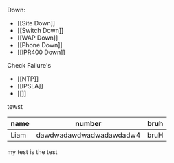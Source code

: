Down: 
- [[Site Down]]
- [[Switch Down]]
- [[WAP Down]]
- [[Phone Down]]
- [[IPR400 Down]]

Check Failure's
- [[NTP]]
- [[IPSLA]]
- [[]]


tewst

| name | number                  | bruh |
|------|-------------------------|------|
| Liam | dawdwadawdwadwadawdadw4 | bruH |

my test is the test